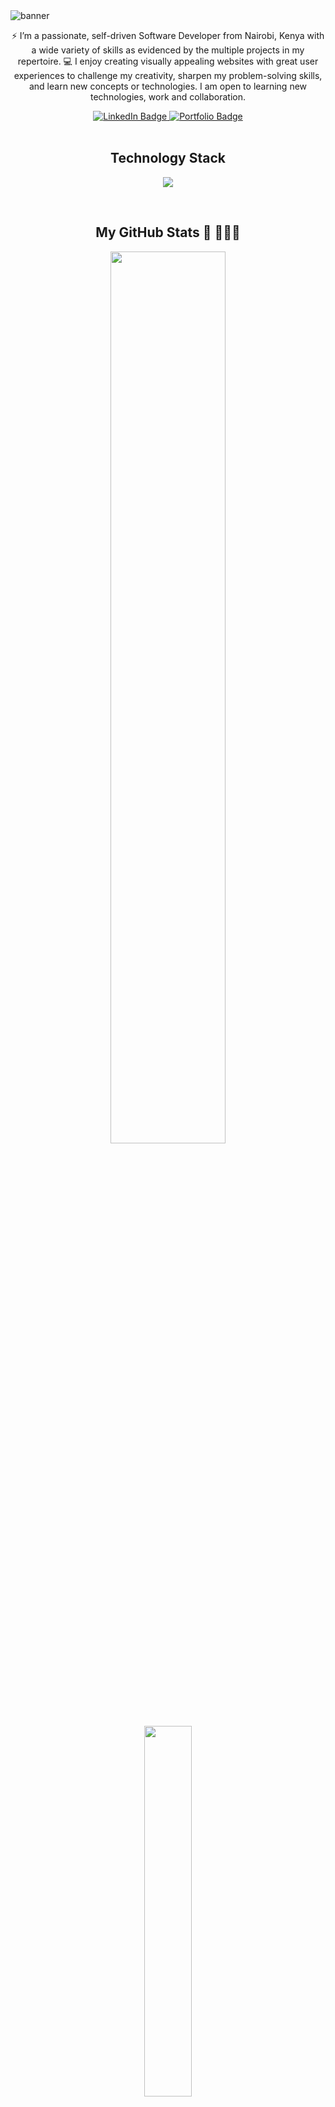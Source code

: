 <img src="https://i.ibb.co/QM04jBj/banner.png" alt="banner" border="0" />
<br>
<!-- About Me-->
<p align='center'> ⚡ I’m a passionate, self-driven Software Developer from Nairobi, Kenya with a wide variety of skills as evidenced by the multiple projects in my repertoire. 💻 I enjoy creating visually appealing websites with great user experiences to challenge my creativity, sharpen my problem-solving skills, and learn new concepts or technologies. I am open to learning new technologies, work and collaboration.</p>

<!-- Social Links -->
<div align='center'>
  <a href="https://www.linkedin.com/in/patricknjiru/">
    <img src="https://img.shields.io/badge/LinkedIn-blue?style=for-the-badge&logo=linkedin&logoColor=white" alt="LinkedIn Badge">
  </a>
  <a href="https://patrick-njiru-professional-portfolio.vercel.app/">
    <img src="https://img.shields.io/badge/Portfolio-blue?style=for-the-badge&logo=portfolio&logoColor=white" alt="Portfolio Badge">
  </a>
</div>
<br>
<!-- Technologies/Programming Languages -->
<h2 align='center'> Technology Stack </h2>
<p align="center">
  <a href="https://skillicons.dev">
    <img src="https://skillicons.dev/icons?i=js,,php,,python,,react,,tailwindcss,,bootstrap,,html,,css,,mysql,,postgresql,,git,xampp,">
  </a>
</p>
<br>
<!-- Stats and Top Languages -->
<h2 align='center'> My GitHub Stats 🐅  🐾🐾🐾 </h2>
<p align='center'>
    <img src='https://github-readme-stats.vercel.app/api?username=Patrick-Njiru&count_private=true&show_icons=true&theme=merko&line_height=40' width='60.5%'>
    <img width='39%' src='https://github-readme-stats.vercel.app/api/top-langs/?username=Patrick-Njiru&size_weight=0.5&count_weight=0.5&theme=merko'>
</p>
<!-- GitHub Streak -->
<p align='center' >
  <a href='https://github-readme-streak-stats.herokuapp.com?user=Patrick-Njiru&theme=merko&card_width=500'>
    <img width='60%' src='https://github-readme-streak-stats.herokuapp.com?user=Patrick-Njiru&theme=merko'>
  </a>
</p>




<!-- Links -->

<!-- <p> You can reach me on <a href="https://www.linkedin.com/in/patrick-njiru-7569241ba/" target="_blank">
  LinkedIn </a> or <a href="https://www.facebook.com/patorankinglefte/" target="_blank"> Facebook </a>
</p> -->

 <!-- ![Patrick's GitHub stats](https://github-readme-stats.vercel.app/api?username=Patrick-Njiru&count_private=true&show_icons=true&theme=merko&line_height=40) -->
 
 <!-- [![Top Langs](https://github-readme-stats.vercel.app/api/top-langs/?username=Patrick-Njiru&size_weight=0&count_weight=1&langs_count=6&theme=merko)](https://github.com/Patrick-Njiru/github-readme-stats) -->
 
 <!--   [![GitHub Streak](https://github-readme-streak-stats.herokuapp.com?user=Patrick-Njiru&theme=merko&exclude_days=Sun%2CSat&card_width=500)](https://git.io/streak-stats) -->
 
 <!-- [![GitHub Streak](https://github-readme-streak-stats.herokuapp.com?user=Patrick-Njiru&theme=merko&exclude_days=Sun%2CSat&card_width=500)](https://git.io/streak-stats) -->
 
<!--  [![trophy](https://github-profile-trophy.vercel.app/?username=Patrick-Njiru&theme=juicyfresh&margin-w=30&margin-h=20)](https://github.com/Patrick-Njiru/github-profile-trophy) -->
 
<!-- ![](https://komarev.com/ghpvc/?username=Patrick-Njiru&style=flat-square) -->

<!-- <h2 align='center'> Trophies </h2>
<p align="center">
  <a href='https://github-profile-trophy.vercel.app/?username=Patrick-Njiru&theme=juicyfresh&margin-w=30&margin-h=20'>
    <img src='https://github-profile-trophy.vercel.app/?username=Patrick-Njiru&theme=juicyfresh&margin-w=30&margin-h=20'>
  </a>
</p> -->
